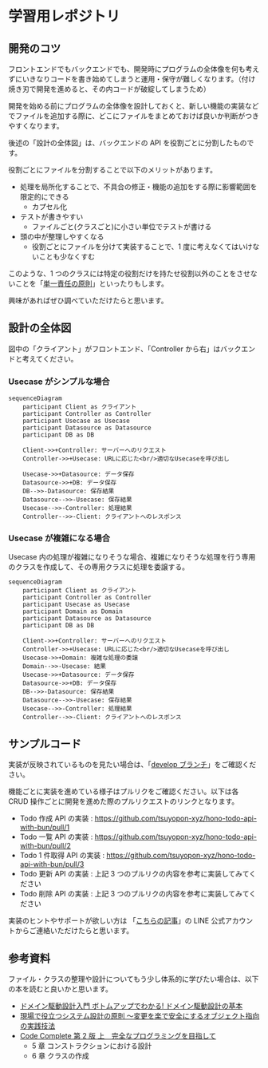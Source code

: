 # 学習用レポジトリ

## 開発のコツ

フロントエンドでもバックエンドでも、開発時にプログラムの全体像を何も考えずにいきなりコードを書き始めてしまうと運用・保守が難しくなります。（付け焼き刃で開発を進めると、その内コードが破綻してしまうため）

開発を始める前にプログラムの全体像を設計しておくと、新しい機能の実装などでファイルを追加する際に、どこにファイルをまとめておけば良いか判断がつきやすくなります。

後述の「設計の全体図」は、バックエンドの API を役割ごとに分割したものです。

役割ごとにファイルを分割することで以下のメリットがあります。

- 処理を局所化することで、不具合の修正・機能の追加をする際に影響範囲を限定的にできる
  - カプセル化
- テストが書きやすい
  - ファイルごと(クラスごと)に小さい単位でテストが書ける
- 頭の中が整理しやすくなる
  - 役割ごとにファイルを分けて実装することで、1 度に考えなくてはいけないことも少なくすむ

このような、1 つのクラスには特定の役割だけを持たせ役割以外のことをさせないことを「[単一責任の原則](https://ja.wikipedia.org/wiki/%E5%8D%98%E4%B8%80%E8%B2%AC%E4%BB%BB%E3%81%AE%E5%8E%9F%E5%89%87)」といったりもします。

興味があればぜひ調べていただけたらと思います。

## 設計の全体図

図中の「クライアント」がフロントエンド、「Controller から右」はバックエンドと考えてください。

### Usecase がシンプルな場合

```mermaid
sequenceDiagram
    participant Client as クライアント
    participant Controller as Controller
    participant Usecase as Usecase
    participant Datasource as Datasource
    participant DB as DB

    Client->>+Controller: サーバーへのリクエスト
    Controller->>+Usecase: URLに応じた<br/>適切なUsecaseを呼び出し

    Usecase->>+Datasource: データ保存
    Datasource->>+DB: データ保存
    DB-->>-Datasource: 保存結果
    Datasource-->>-Usecase: 保存結果
    Usecase-->>-Controller: 処理結果
    Controller-->>-Client: クライアントへのレスポンス
```

### Usecase が複雑になる場合

Usecase 内の処理が複雑になりそうな場合、複雑になりそうな処理を行う専用のクラスを作成して、その専用クラスに処理を委譲する。

```mermaid
sequenceDiagram
    participant Client as クライアント
    participant Controller as Controller
    participant Usecase as Usecase
    participant Domain as Domain
    participant Datasource as Datasource
    participant DB as DB

    Client->>+Controller: サーバーへのリクエスト
    Controller->>+Usecase: URLに応じた<br/>適切なUsecaseを呼び出し
    Usecase->>+Domain: 複雑な処理の委譲
    Domain-->>-Usecase: 結果
    Usecase->>+Datasource: データ保存
    Datasource->>+DB: データ保存
    DB-->>-Datasource: 保存結果
    Datasource-->>-Usecase: 保存結果
    Usecase-->>-Controller: 処理結果
    Controller-->>-Client: クライアントへのレスポンス
```

## サンプルコード

実装が反映されているものを見たい場合は、「[develop ブランチ](https://github.com/tsuyopon-xyz/hono-todo-api-with-bun/tree/develop)」をご確認ください。

機能ごとに実装を進めている様子はプルリクをご確認ください。以下は各 CRUD 操作ごとに開発を進めた際のプルリクエストのリンクとなります。

- Todo 作成 API の実装 : https://github.com/tsuyopon-xyz/hono-todo-api-with-bun/pull/1
- Todo 一覧 API の実装 : https://github.com/tsuyopon-xyz/hono-todo-api-with-bun/pull/2
- Todo 1 件取得 API の実装 : https://github.com/tsuyopon-xyz/hono-todo-api-with-bun/pull/3
- Todo 更新 API の実装 : 上記 3 つのプルリクの内容を参考に実装してみてください
- Todo 削除 API の実装 : 上記 3 つのプルリクの内容を参考に実装してみてください

実装のヒントやサポートが欲しい方は 「[こちらの記事](https://tsuyopon.xyz/lp/mail-magazine/)」の LINE 公式アカウントからご連絡いただけたらと思います。

## 参考資料

ファイル・クラスの整理や設計についてもう少し体系的に学びたい場合は、以下の本を読むと良いかと思います。

- [ドメイン駆動設計入門 ボトムアップでわかる! ドメイン駆動設計の基本](https://amzn.to/4a9YMKo)
- [現場で役立つシステム設計の原則 〜変更を楽で安全にするオブジェクト指向の実践技法](https://amzn.to/4aeUWj5)
- [Code Complete 第 2 版 上　完全なプログラミングを目指して](https://amzn.to/3PG0pay)
  - 5 章 コンストラクションにおける設計
  - 6 章 クラスの作成
